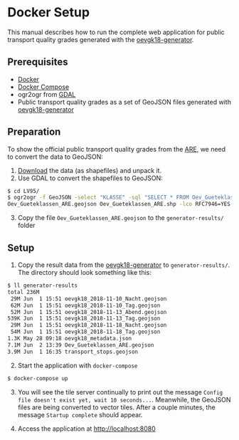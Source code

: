 # Docker Setup

This manual describes how to run the complete web application for public transport quality grades generated with the [oevgk18-generator](https://github.com/public-transport-quality-grades/oevgk18-generator).

## Prerequisites

* [Docker](https://docs.docker.com/install/)
* [Docker Compose](https://docs.docker.com/compose/install/)
* ogr2ogr from [GDAL](http://www.gdal.org/ogr2ogr.html)
* Public transport quality grades as a set of GeoJSON files generated with [oevgk18-generator](https://github.com/public-transport-quality-grades/oevgk18-generator)

## Preparation

To show the official public transport quality grades from the [ARE](https://www.are.admin.ch/are/en/home.html), we need to convert the data to GeoJSON:

1) [Download](https://data.geo.admin.ch/ch.are.gueteklassen_oev/) the data (as shapefiles) and unpack it.
2) Use GDAL to convert the shapefiles to GeoJSON:

```bash
$ cd LV95/
$ ogr2ogr -f GeoJSON -select "KLASSE" -sql "SELECT * FROM Oev_Gueteklassen_ARE ORDER BY KLASSE DESC" \
Oev_Gueteklassen_ARE.geojson Oev_Gueteklassen_ARE.shp -lco RFC7946=YES
```

3) Copy the file `Oev_Gueteklassen_ARE.geojson` to the `generator-results/` folder

## Setup

1) Copy the result data from the [oevgk18-generator](https://github.com/public-transport-quality-grades/oevgk18-generator) to `generator-results/`. The directory should look something like this:

```bash
$ ll generator-results 
total 236M
 29M Jun  1 15:51 oevgk18_2018-11-10_Nacht.geojson
 62M Jun  1 15:51 oevgk18_2018-11-10_Tag.geojson
 52M Jun  1 15:51 oevgk18_2018-11-13_Abend.geojson
539K Jun  1 15:51 oevgk18_2018-11-13_Tag.geojson
 29M Jun  1 15:51 oevgk18_2018-11-18_Nacht.geojson
 54M Jun  1 15:51 oevgk18_2018-11-18_Tag.geojson
1.3K May 28 09:18 oevgk18_metadata.json
7.1M Jun  2 13:39 Oev_Gueteklassen_ARE.geojson
3.9M Jun  1 16:35 transport_stops.geojson
```

2) Start the application with `docker-compose`

```bash
$ docker-compose up
```

3) You will see the tile server continually to print out the message `Config file doesn't exist yet, wait 10 seconds...`. Meanwhile, the GeoJSON files are being converted to vector tiles. After a couple minutes, the message `Startup complete` should appear.

4) Access the application at <http://localhost:8080>